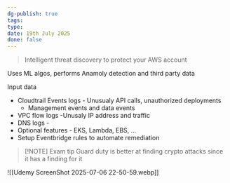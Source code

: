 ```yaml
---
dg-publish: true
tags: 
type: 
date: 19th July 2025
done: false
---
```


> Intelligent threat discovery to protect your AWS account

Uses ML algos, performs Anamoly detection and third party data

Input data
- Cloudtrail Events logs - Unusualy API calls, unauthorized deployments
	- Management events and data events
- VPC flow logs -Unusaly IP address and traffic
- DNS logs - 
- Optional features - EKS, Lambda, EBS, ...
- Setup Eventbridge rules to automate remediation

> [!NOTE] Exam tip
> Guard duty is better at finding crypto attacks since it has a finding for it

![[Udemy ScreenShot 2025-07-06 22-50-59.webp]]
